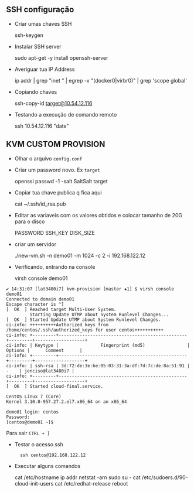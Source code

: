 ## SSH configuração

* Criar umas chaves SSH 

	ssh-keygen

* Instalar SSH server

	sudo apt-get -y install openssh-server

* Averiguar tua IP Address

	ip addr | grep "inet " | egrep -v "(docker0|virbr0)" | grep 'scope global'

* Copiando chaves

	ssh-copy-id target@10.54.12.116

* Testando a execução de comando remoto

	ssh 10.54.12.116 "date"



## KVM CUSTOM PROVISION

* Olhar o arquivo `config.conf`


* Criar um password novo. Ex `target`

	openssl passwd -1 -salt SaltSalt target

* Copiar tua chave publica q fica aqui 

	cat ~/.ssh/id_rsa.pub 

* Editar as variaveis com os valores obtidos e colocar tamanho de 20G para o disco 

	PASSWORD
	SSH_KEY
	DISK_SIZE

* criar um servidor

	./new-vm.sh -n demo01 -m 1024 -c 2 -i 192.168.122.12


* Verificando, entrando na console

	virsh console demo01

```
✔ 14:31:07 [lat3480i7] kvm-provision [master ✚1] $ virsh console demo01
Connected to domain demo01
Escape character is ^]
[  OK  ] Reached target Multi-User System.
         Starting Update UTMP about System Runlevel Changes...
[  OK  ] Started Update UTMP about System Runlevel Changes.
ci-info: ++++++++++Authorized keys from /home/centos/.ssh/authorized_keys for user centos+++++++++++
ci-info: +---------+-------------------------------------------------+---------+-------------------+
ci-info: | Keytype |                Fingerprint (md5)                | Options |      Comment      |
ci-info: +---------+-------------------------------------------------+---------+-------------------+
ci-info: | ssh-rsa | 3d:72:de:3e:be:05:03:31:3a:df:7d:7c:de:8a:51:91 |    -    | jenciso@lat3480i7 |
ci-info: +---------+-------------------------------------------------+---------+-------------------+
[  OK  ] Started cloud-final.service.

CentOS Linux 7 (Core)
Kernel 3.10.0-957.27.2.el7.x86_64 on an x86_64

demo01 login: centos
Password:
[centos@demo01 ~]$
``` 

Para sair `CTRL + ]`


* Testar o acesso ssh 

        ssh centos@192.168.122.12

* Executar alguns comandos

	cat /etc/hostname
	ip addr
	netstat -arn
	sudo su -
	cat /etc/sudoers.d/90-cloud-init-users
	cat /etc/redhat-release
	reboot


